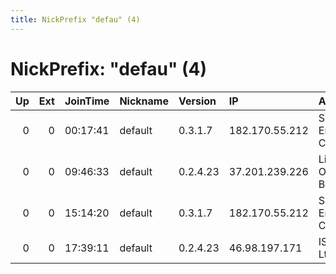 ```yaml
---
title: NickPrefix "defau" (4)
---
```


# NickPrefix: "defau" (4)

|   Up |   Ext | JoinTime   | Nickname   | Version   | IP             | AS                               | CC   |   ORp |   Dirp | OS      | Contact   |   eFamMembers |
|-----:|------:|:-----------|:-----------|:----------|:---------------|:---------------------------------|:-----|------:|-------:|:--------|:----------|--------------:|
|    0 |     0 | 00:17:41   | default    | 0.3.1.7   | 182.170.55.212 | So-net Entertainment Corporation | jp   | 16412 |      0 | Windows | None      |             1 |
|    0 |     0 | 09:46:33   | default    | 0.2.4.23  | 37.201.239.226 | Liberty Global Operations B.V.   | de   |   443 |   9030 | Windows | None      |             1 |
|    0 |     0 | 15:14:20   | default    | 0.3.1.7   | 182.170.55.212 | So-net Entertainment Corporation | jp   | 16412 |      0 | Windows | None      |             1 |
|    0 |     0 | 17:39:11   | default    | 0.2.4.23  | 46.98.197.171  | ISP Fregat Ltd.                  | ua   |   443 |      0 | Windows | None      |             1 |
